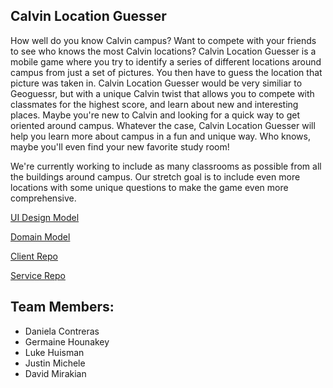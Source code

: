 ## Calvin Location Guesser


How well do you know Calvin campus? Want to compete with your friends to see who knows the most Calvin locations? Calvin Location Guesser is a mobile game where you try to identify a series of different locations around campus from just a set of pictures. You then have to guess the location that picture was taken in. Calvin Location Guesser would be very similiar to Geoguessr, but with a unique Calvin twist that allows you to compete with classmates for the highest score, and learn about new and interesting places. Maybe you're new to Calvin and looking for a quick way to get oriented around campus.  Whatever the case, Calvin Location Guesser will help you learn more about campus in a fun and unique way. Who knows, maybe you'll even find your new favorite study room!

We're currently working to include as many classrooms as possible from all the buildings around campus. Our stretch goal is to include even more locations with some unique questions to make the game even more comprehensive.

[UI Design Model](https://github.com/cs262-TheBTeam/Project/blob/main/UI%20Model.jpg)

[Domain Model](https://github.com/cs262-TheBTeam/Project/blob/main/DomainModel.png)

[Client Repo](https://github.com/cs262-TheBTeam/Client)

[Service Repo](https://github.com/calvin-cs262-fall2022-teamG/Service0)

## Team Members: 

- Daniela Contreras
- Germaine Hounakey
- Luke Huisman
- Justin Michele
- David Mirakian
